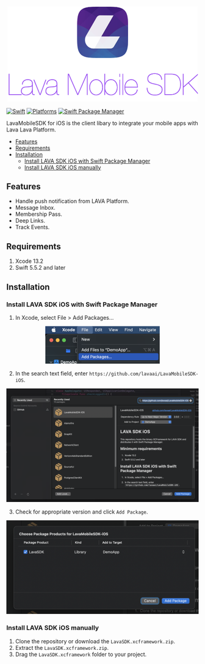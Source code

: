 <p align="center">
    <img src="Images/LavaSDK.png" width="500" alt="LavaSDK"/>
</p>


[![Swift](https://img.shields.io/badge/Swift-5.5.2-green?style=flat-square)](https://img.shields.io/badge/Swift-5.5.2-green?style=flat-square)
[![Platforms](https://img.shields.io/badge/Platforms-iOS-green?style=flat-square)](https://img.shields.io/badge/Platforms-iOS-green?style=flat-square)
[![Swift Package Manager](https://img.shields.io/badge/Swift_Package_Manager-compatible-green?style=flat-square)](https://img.shields.io/badge/Swift_Package_Manager-compatible-green?style=flat-square)

LavaMobileSDK for iOS is the client libary to integrate your mobile apps with Lava Lava Platform.

- [Features](#features)
- [Requirements](#requirements)
- [Installation](#installation)
  - [Install LAVA SDK iOS with Swift Package Manager](#install-lava-sdk-ios-with-swift-package-manager)
  - [Install LAVA SDK iOS manually](#install-lava-sdk-ios-manually)

## Features

- Handle push notification from LAVA Platform.
- Message Inbox.
- Membership Pass.
- Deep Links.
- Track Events.

## Requirements

1. Xcode 13.2
2. Swift 5.5.2 and later

## Installation
### Install LAVA SDK iOS with Swift Package Manager

1. In Xcode, select File > Add Packages...

<p align="center">
    <img src="Images/SPM-01.png" width="300" alt="SPM - Step 1" />
</p>

2. In the search text field, enter `https://github.com/lavaai/LavaMobileSDK-iOS`.

<p align="center">
    <img src="Images/SPM-02.png" width="600" alt="SPM - Step 2"/>
</p>

3. Check for appropriate version and click `Add Package`.

<p align="center">
    <img src="Images/SPM-03.png" width="600" alt="SPM - Step 3"/>
</p>

### Install LAVA SDK iOS manually
1. Clone the repository or download the `LavaSDK.xcframework.zip`.
2. Extract the `LavaSDK.xcframework.zip`.
3. Drag the `LavaSDK.xcframework` folder to your project.
